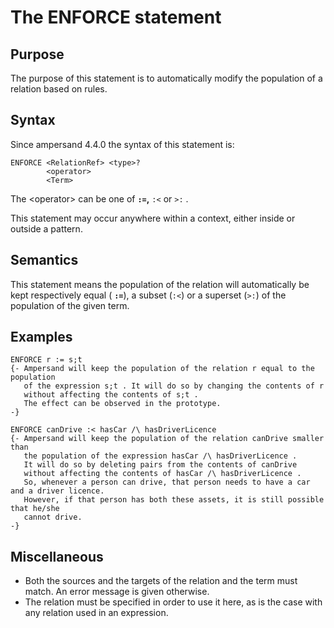 # The ENFORCE statement

## Purpose

The purpose of this statement is to automatically modify the population of a relation based on rules. 

## Syntax 

Since ampersand 4.4.0 the syntax of this statement is:

```text
ENFORCE <RelationRef> <type>? 
        <operator>
        <Term>
```

The &lt;operator&gt; can be one of **`:=`,** `:<` or `>:` .

This statement may occur anywhere within a context, either inside or outside a pattern.

## Semantics

This statement means the population of the relation will automatically be kept respectively equal \( **`:=`**\), a subset \(`:<`\) or a superset \(`>:`\) of the population of the given term. 

## Examples

```text
ENFORCE r := s;t
{- Ampersand will keep the population of the relation r equal to the population
   of the expression s;t . It will do so by changing the contents of r
   without affecting the contents of s;t .
   The effect can be observed in the prototype.
-}
```

```text
ENFORCE canDrive :< hasCar /\ hasDriverLicence
{- Ampersand will keep the population of the relation canDrive smaller than
   the population of the expression hasCar /\ hasDriverLicence .
   It will do so by deleting pairs from the contents of canDrive
   without affecting the contents of hasCar /\ hasDriverLicence .
   So, whenever a person can drive, that person needs to have a car and a driver licence.
   However, if that person has both these assets, it is still possible that he/she 
   cannot drive. 
-}
```

## Miscellaneous

* Both the sources and the targets of the relation and the term must match. An error message is given otherwise.
* The relation must be specified in order to use it here, as is the case with any relation used in an expression.

